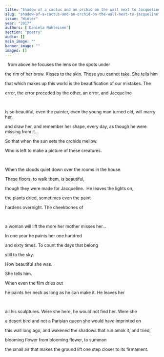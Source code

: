 ```yaml
---
title: "Shadow of a cactus and an orchid on the wall next to Jacqueline"
slug: "shadow-of-a-cactus-and-an-orchid-on-the-wall-next-to-jacqueline"
issue: "Winter"
year: "2017"
authors: ['Daniela Muhleisen']
section: "poetry"
audio: []
main_image: ""
banner_image: ""
images: []
---
```

  from above he focuses the lens on the spots under

 the rim of her brow. Kisses to the skin. Those you cannot take. She tells him

 that which makes up this world is the beautification of our mistakes. The

 error, the error preceded by the other, an error, and Jacqueline

  

 is so beautiful, even the painter, even the young man turned old, will marry her,

 and draw her, and remember her shape, every day, as though he were missing from it…

 So that when the sun sets the orchids mellow.

 Who is left to make a picture of these creatures.

  

 When the clouds quiet down over the rooms in the house.

 These floors, to walk them, is beautiful,

 though they were made for Jacqueline.  He leaves the lights on,

 the plants dried, sometimes even the paint

 hardens overnight. The cheekbones of

  

 a woman will lift the more her mother misses her…

 In one year he paints her one hundred

 and sixty times. To count the days that belong

 still to the sky.

 How beautiful she was.

 She tells him.

 When even the film dries out

 he paints her neck as long as he can make it. He leaves her

  

 all his sculptures. Were she here, he would not find her. Were she 

 a desert bird and not a Parisian queen she would have imprinted on

 this wall long ago, and wakened the shadows that run amok it, and tried,

 blooming flower from blooming flower, to summon

 the small air that makes the ground lift one step closer to its firmament. 

